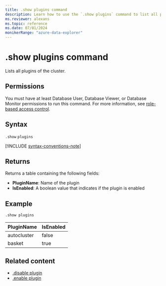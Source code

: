 ```yaml
---
title: .show plugins command
description: Learn how to use the `.show plugins` command to list all plugins of the cluster.
ms.reviewer: alexans
ms.topic: reference
ms.date: 07/01/2024
monikerRange: "azure-data-explorer"
---
```

# .show plugins command

Lists all plugins of the cluster.

## Permissions

You must have at least Database User, Database Viewer, or Database Monitor permissions to run this command. For more information, see [role-based access control](../access-control/role-based-access-control.md).

## Syntax

`.show` `plugins`

[!INCLUDE [syntax-conventions-note](../includes/syntax-conventions-note.md)]

## Returns

Returns a table containing the following fields:

* **PluginName**: Name of the plugin
* **IsEnabled**: A boolean value that indicates if the plugin is enabled

## Example

<!-- csl -->
```kusto
.show plugins
```

| PluginName | IsEnabled |
|---|---|
| autocluster | false |
| basket      | true  |

## Related content

* [.disable plugin](disable-plugin.md)
* [.enable plugin](enable-plugin.md)

